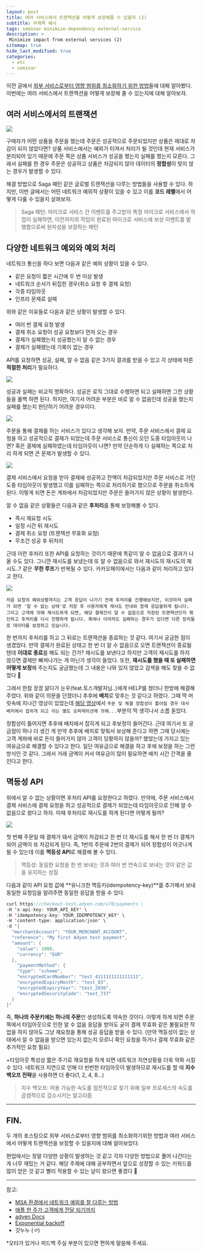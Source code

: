 ```yaml
---
layout: post
title: 여러 서비스에서 트랜잭션을 어떻게 보장해줄 수 있을까 (2)
subtitle: 부제목 예시
tags: seminar minimize-dependency external-service
description: >
 Minimize impact from external services (2)
sitemap: true
hide_last_modified: true
categories:
  - etc
  - seminar
---
```


이전 글에서 [외부 서비스로부터 영향 범위를 최소화하기 위한 방법](https://parkmuhyeun.github.io/etc/seminar/2023-11-30-better-external-api/)들에 대해 알아봤다. 이번에는 여러 서비스에서 트랜잭션을 어떻게 보장해 줄 수 있는지에 대해 알아보자.

## 여러 서비스에서의 트랜잭션

![](/assets//img/blog/etc/seminar/bea(2)_1.png)

구매자가 어떤 상품을 주문을 했는데 주문은 성공적으로 주문되었지만 상품은 제대로 차감이 되지 않았다면? 상품 서비스에서는 예외가 터져서 처리가 될 것인데 현재 서비스가 분리되어 있기 때문에 주문 쪽은 상품 서비스가 성공을 했는지 실패를 했는지 모른다. 그래서 실패를 한 경우 주문은 성공하고 상품은 차감되지 않아 데이터의 **정합성**이 맞지 않는 경우가 발생할 수 있다. 

해결 방법으로 Saga 패턴 같은 글로벌 트랜잭션을 다루는 방법들을 사용할 수 있다. 하지만, 이번 글에서는 어떤 네트워크 예외적 상황이 있을 수 있고 이를 **코드 레벨**에서 어떻게 다룰 수 있을지 살펴보자.

> Saga 패턴: 마이크로 서비스 간 이벤트를 주고받아 특정 마이크로 서비스에서 작업이 실패하면, 이전까지의 작업이 완료된 마이크로 서비스에 보상 이벤트를 발행함으로써 원자성을 보장하는 패턴

## 다양한 네트워크 예외와 예외 처리

네트워크 통신을 하다 보면 다음과 같은 예외 상황이 있을 수 있다.
- 같은 요청이 짧은 시간에 두 번 이상 발생
- 네트워크 순서가 뒤집힌 경우(취소 요청 후 결제 요청)
- 각종 타임아웃
- 인프라 문제로 실패

위와 같은 이유들로 다음과 같은 상황이 발생할 수 있다.
- 여러 번 결제 요청 발생
- 결제 취소 요청이 성공 요청보다 먼저 오는 경우
- 결제가 실패했는지 성공했는지 알 수 없는 경우
- 결제가 실패됐는데 기록이 없는 경우

API를 요청하면 성공, 실패, 알 수 없음 같은 3가지 결과를 받을 수 있고 각 상태에 따른 **적절한 처리**가 필요하다.

![](/assets//img/blog/etc/seminar/bea(2)_2.png)

성공과 실패는 비교적 명확하다. 성공은 로직 그대로 수행하면 되고 실패하면 그전 상황들을 롤백 하면 된다. 하지만, 여기서 어려운 부분은 바로 알 수 없음인데 성공을 했는지 실패를 했는지 판단하기 어려운 경우이다. 

![](/assets//img/blog/etc/seminar/bea(2)_3.png)

주문을 통해 결제를 하는 서비스가 있다고 생각해 보자. 만약, 주문 서비스에서 결제 요청을 하고 성공적으로 결제가 되었는데 주문 서비스로 통신이 오던 도중 타임아웃이 나면? 혹은 결제에 실패하였는데 타임아웃이 나면? 만약 단순하게 다 실패하는 쪽으로 처리 하게 되면 큰 문제가 발생할 수 있다.

![](/assets//img/blog/etc/seminar/bea(2)_4.png)

결제 서비스에서 요청을 받아 결제에 성공하고 잔액이 차감되었지만 주문 서비스로 가던 도중 타임아웃이 발생했고 이를 실패하는 쪽으로 처리하기로 했으므로 주문을 취소하게 된다. 이렇게 되면 돈은 계좌에서 차감되었지만 주문은 들어가지 않은 상황이 발생한다.

알 수 없음 같은 상황들은 다음과 같은 **후처리**를 통해 보정해볼 수 있다.
- 즉시 재요청 시도
- 일정 시간 뒤 재시도
- 결제 취소 요청 (트랜잭션 무효화 요청)
- 무조건 성공 후 뒤처리

근데 이런 후처리 또한 API를 요청하는 것이기 때문에 똑같이 알 수 없음으로 결과가 나올 수도 있다. 그니깐 재시도를 보냈는데 또 알 수 없음으로 와서 재시도의 재시도의 재시도..? 같은 **무한 루프**가 반복될 수 있다. 카카오페이에서는 다음과 같이 처리하고 있다고 한다.

![](/assets//img/blog/etc/seminar/bea(2)_5.png)

`처음 요청의 예외상황까지는 고객 응답이 나가기 전에 후처리를 진행해보지만, 이것마저 실패가 되면 '알 수 없는 상태'로 저장 후 사용자에게 재시도 안내와 함께 응답을하게 됩니다. 그리고 고객에 의해 재시도하게 되면, 해당 결제건이 알 수 없음으로 저장된 트랜잭션인지 확인하고 후처리를 다시 진행하게 됩니다. 혹여나 이마저도 실패하는 경우가 있다면 다른 장치들로 데이터를 보정하고 있습니다.`

한 번까지 후처리를 하고 그 뒤로는 트랜잭션을 종료하는 것 같다. 여기서 궁금한 점이 생겼었다. 만약 결제가 완료된 상태고 한 번 더 알 수 없음으로 오면 트랜잭션이 종료될 텐데 **이대로 종료**를 해도 되는 건가? 재시도를 보낸다고 하지만 고객이 재시도를 하지 않으면 결제만 빠져나가는 게 아닌가 생각이 들었다. 또한, **재시도를 했을 때 또 실패하면 어떻게 보정**해 주는지도 궁금했는데 그 내용은 나와 있지 않았고 검색을 해도 찾을 수 없었다 🥹

그래서 한참 끙끙 앓다가 눈우(feat.토스개발자님..)에게 HELP를 쳤더니 한방에 해결해 주었다. 위와 같이 의문을 던졌더니 추후에 **배치**로 맞추는 것 같다고 하였다. 그때 딱 머릿속에 지나간 영상이 있었는데 [해당 영상](https://www.youtube.com/watch?v=UOWy6zdsD-c&t=654s)에서 `주문 및 체결 정합성이 틀어질 경우 대사 배치에서 잡히게 되고 이는 별도 오퍼레이션에 의해...`부분이 딱 생각나서 소름 돋았다.

정합성이 틀어지면 추후에 배치에서 잡히게 되고 후보정이 들어간다. 근데 여기서 또 궁금점이 하나 더 생긴 게 만약 추후에 배치로 맞춰서 보상해 준다고 하면 그때 당시에는 고객 계좌에 바로 돈이 들어가지 않아 고객이 당황하지 않을까? 했었는데 가지고 있는 여유금으로 해결할 수 있다고 한다. 일단 여유금으로 해결을 하고 후에 보정을 하는 그런 방식인 것 같다. 그래서 거래 금액이 커서 여유금이 많이 필요하면 배치 시간 간격을 줄인다고 한다.

## 멱등성 API

위에서 알 수 없는 상황이면 후처리 API를 요청한다고 하였다. 만약에, 주문 서비스에서 결제 서비스에 결제 요청을 하고 성공적으로 결제가 되었는데 타임아웃으로 인해 알 수 없음으로 왔다고 하자. 이때 후처리로 재시도를 하게 된다면 어떻게 될까?

![](/assets//img/blog/etc/seminar/bea(2)_6.png)

첫 번째 주문일 때 결제가 돼서 금액이 차감되고 한 번 더 재시도를 해서 한 번 더 결제가 되어 금액이 또 차감되게 된다. 즉, 1번의 주문에 2번의 결제가 되어 정합성이 어긋나게 될 수 있는데 이를 **멱등성 API**로 해결해 볼 수 있다.

> 멱등성: 동일한 요청을 한 번 보내는 것과 여러 번 연속으로 보내는 것이 같은 값을 유지하는 성질

다음과 같이 API 요청 값에 **유니크한 멱등키(idempotency-key)**를 추가해서 보내 동일한 요청임을 알려주면 동일한 응답을 받을 수 있다.

```java
curl https://checkout-test.adyen.com/v70/payments \
-H 'x-api-key: YOUR_API_KEY' \
-H 'idempotency-key: YOUR_IDEMPOTENCY_KEY' \
-H 'content-type: application/json' \
-d '{
  "merchantAccount": "YOUR_MERCHANT_ACCOUNT",
  "reference": "My first Adyen test payment",
  "amount": {
    "value": 1000,
    "currency": "EUR"
  },
	"paymentMethod": {
    "type": "scheme",
    "encryptedCardNumber": "test_4111111111111111",
    "encryptedExpiryMonth": "test_03",
    "encryptedExpiryYear": "test_2030",
    "encryptedSecurityCode": "test_737"
  }
}'
```

즉, **하나의 주문키에는 하나의 주문**만 생성하도록 약속한 것이다. 이렇게 하게 되면 주문 쪽에서 타임아웃으로 인한 알 수 없음 응답을 받아도 굳이 결제 무효화 같은 불필요한 작업을 하지 않아도 그냥 재요청을 통해 성공 응답을 받을 수 있다. (만약 멱등성이 없는 상태에서 알 수 없음을 받으면 있는지 없는지 모르니 확인 요청을 하거나 결제 무효화 같은 추가적인 요청 필요)

+타임아웃 특성상 짧은 주기로 재요청을 하게 되면 네트워크 지연상황을 더욱 악화 시킬 수 있다. 네트워크 지연으로 인해 더 빈번한 타임아웃이 발생하므로 재시도를 할 때 **지수 백오프 전략**을 사용하면 더 좋다(1, 2, 4, 8...)

> 지수 백오프: 허용 가능한 속도를 점진적으로 찾기 위해 일부 프로세스의 속도를 곱셈적으로 감소시키는 알고리즘

---

## FIN.

두 개의 포스팅으로 외부 서비스로부터 영향 범위를 최소화하기위한 방법과 여러 서비스에서 어떻게 트랜잭션을 보장할 수 있을지에 대해 알아보았다.

현업에서는 정말 다양한 상황이 발생하는 것 같고 각자 다양한 방법으로 풀어 나간다는 게 너무 재밌는 거 같다. 해당 주제에 대해 공부하면서 앞으로 성장할 수 있는 키워드를 많이 얻은 것 같고 빨리 적용할 수 있는 날이 왔으면 좋겠다 🙌

---
참고:
- [MSA 환경에서 네트워크 예외를 잘 다루는 방법](https://tech.kakaopay.com/post/msa-transaction/#%EB%AC%B4%ED%95%9C-%EB%A3%A8%ED%94%84-%EC%97%90%EB%9F%AC-%EC%B2%98%EB%A6%AC)
- [애플 한 주가 고객에게 전달 되기까지](https://www.youtube.com/watch?v=UOWy6zdsD-c)
- [adyen Docs](https://docs.adyen.com/development-resources/api-idempotency/)
- [Exponential backoff](https://en.wikipedia.org/wiki/Exponential_backoff)
- 갓누누 (_ㅇ_)

*오타가 있거나 피드백 주실 부분이 있으면 편하게 말씀해 주세요.